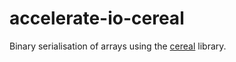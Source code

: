 accelerate-io-cereal
====================

Binary serialisation of arrays using the [cereal](http://hackage.haskell.org/package/cereal) library.

